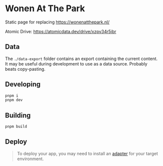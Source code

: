 # Wonen At The Park

Static page for replacing https://wonenatthepark.nl/

Atomic Drive: https://atomicdata.dev/drive/xzpv34r5ibr

## Data

The `./data-export` folder contains an export containing the current content.
It may be useful during development to use as a data source.
Probably beats copy-pasting.

## Developing

```bash
pnpm i
pnpm dev
```

## Building

```bash
pnpm build
```

## Deploy

> To deploy your app, you may need to install an [adapter](https://kit.svelte.dev/docs/adapters) for your target environment.
